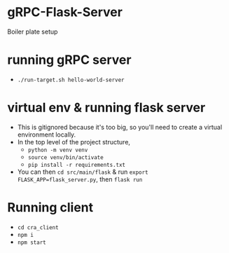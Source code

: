 # gRPC-Flask-Server
Boiler plate setup

# running gRPC server
- `./run-target.sh hello-world-server`

# virtual env & running flask server
- This is gitignored because it's too big, so you'll need to create a virtual environment locally.
- In the top level of the project structure,
  - `python -m venv venv`
  - `source venv/bin/activate`
  - `pip install -r requirements.txt`
- You can then `cd src/main/flask` & run `export FLASK_APP=flask_server.py`, then `flask run`

# Running client
- `cd cra_client`
- `npm i`
- `npm start`
